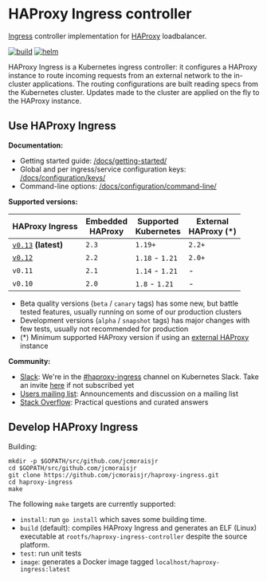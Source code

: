 # HAProxy Ingress controller

[Ingress](https://kubernetes.io/docs/concepts/services-networking/ingress/) controller
implementation for [HAProxy](http://www.haproxy.org/) loadbalancer.

[![build](https://img.shields.io/github/workflow/status/jcmoraisjr/haproxy-ingress/build?logo=github)](https://github.com/jcmoraisjr/haproxy-ingress/actions/workflows/build.yaml) [![helm](https://img.shields.io/badge/helm%20chart-ready-blue?logo=helm)](https://artifacthub.io/packages/helm/haproxy-ingress/haproxy-ingress)

HAProxy Ingress is a Kubernetes ingress controller: it configures a HAProxy instance
to route incoming requests from an external network to the in-cluster applications.
The routing configurations are built reading specs from the Kubernetes cluster.
Updates made to the cluster are applied on the fly to the HAProxy instance.

## Use HAProxy Ingress

**Documentation:**

* Getting started guide: [/docs/getting-started/](https://haproxy-ingress.github.io/docs/getting-started/)
* Global and per ingress/service configuration keys: [/docs/configuration/keys/](https://haproxy-ingress.github.io/docs/configuration/keys/)
* Command-line options: [/docs/configuration/command-line/](https://haproxy-ingress.github.io/docs/configuration/command-line/)

**Supported versions:**

| HAProxy Ingress                                      | Embedded<br/>HAProxy | Supported<br/>Kubernetes | External<br/>HAProxy (*) |
|------------------------------------------------------|----------------------|--------------------------|--------------------------|
| [`v0.13`](CHANGELOG/CHANGELOG-v0.13.md) **(latest)** | `2.3`                | `1.19+`                  | `2.2+`                   |
| [`v0.12`](CHANGELOG/CHANGELOG-v0.12.md)              | `2.2`                | `1.18` - `1.21`          | `2.0+`                   |
| `v0.11`                                              | `2.1`                | `1.14` - `1.21`          | -                        |
| `v0.10`                                              | `2.0`                | `1.8` - `1.21`           | -                        |

* Beta quality versions (`beta` / `canary` tags) has some new, but battle tested features, usually running on some of our production clusters
* Development versions (`alpha` / `snapshot` tags) has major changes with few tests, usually not recommended for production
* (*) Minimum supported HAProxy version if using an [external HAProxy](https://haproxy-ingress.github.io/docs/examples/external-haproxy/) instance

**Community:**

* [Slack](https://kubernetes.slack.com/channels/haproxy-ingress): We're in the [#haproxy-ingress](https://kubernetes.slack.com/channels/haproxy-ingress) channel on Kubernetes Slack. Take an invite [here](https://slack.k8s.io) if not subscribed yet
* [Users mailing list](https://groups.google.com/forum/#!forum/haproxy-ingress): Announcements and discussion on a mailing list
* [Stack Overflow](https://stackoverflow.com/questions/tagged/haproxy-ingress): Practical questions and curated answers

## Develop HAProxy Ingress

Building:

```
mkdir -p $GOPATH/src/github.com/jcmoraisjr
cd $GOPATH/src/github.com/jcmoraisjr
git clone https://github.com/jcmoraisjr/haproxy-ingress.git
cd haproxy-ingress
make
```

The following `make` targets are currently supported:

* `install`: run `go install` which saves some building time.
* `build` (default): compiles HAProxy Ingress and generates an ELF (Linux) executable at `rootfs/haproxy-ingress-controller` despite the source platform.
* `test`: run unit tests
* `image`: generates a Docker image tagged `localhost/haproxy-ingress:latest`
